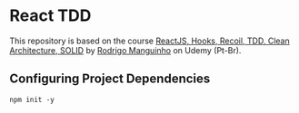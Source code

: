 # React TDD

This repository is based on the course [ReactJS, Hooks, Recoil, TDD, Clean Architecture, SOLID](https://www.udemy.com/course/react-com-mango/) by [Rodrigo Manguinho](https://www.udemy.com/user/rodrigo-manguinho/) on Udemy (Pt-Br).

## Configuring Project Dependencies

`npm init -y`
